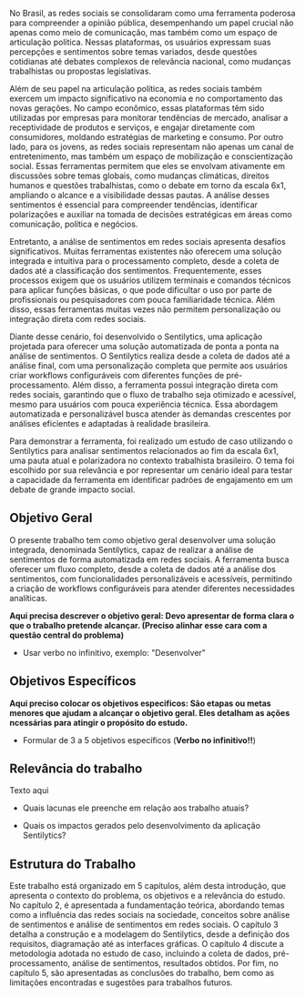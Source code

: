 No Brasil, as redes sociais se consolidaram como uma ferramenta poderosa para compreender a opinião pública, desempenhando um papel crucial não apenas como meio de comunicação, mas também como um espaço de articulação política. Nessas plataformas, os usuários expressam suas percepções e sentimentos sobre temas variados, desde questões cotidianas até debates complexos de relevância nacional, como mudanças trabalhistas ou propostas legislativas.

Além de seu papel na articulação política, as redes sociais também exercem um impacto significativo na economia e no comportamento das novas gerações. No campo econômico, essas plataformas têm sido utilizadas por empresas para monitorar tendências de mercado, analisar a receptividade de produtos e serviços, e engajar diretamente com consumidores, moldando estratégias de marketing e consumo. Por outro lado, para os jovens, as redes sociais representam não apenas um canal de entretenimento, mas também um espaço de mobilização e conscientização social. Essas ferramentas permitem que eles se envolvam ativamente em discussões sobre temas globais, como mudanças climáticas, direitos humanos e questões trabalhistas, como o debate em torno da escala 6x1, ampliando o alcance e a visibilidade dessas pautas. A análise desses sentimentos é essencial para compreender tendências, identificar polarizações e auxiliar na tomada de decisões estratégicas em áreas como comunicação, política e negócios.

Entretanto, a análise de sentimentos em redes sociais apresenta desafios significativos. Muitas ferramentas existentes não oferecem uma solução integrada e intuitiva para o processamento completo, desde a coleta de dados até a classificação dos sentimentos. Frequentemente, esses processos exigem que os usuários utilizem terminais e comandos técnicos para aplicar funções básicas, o que pode dificultar o uso por parte de profissionais ou pesquisadores com pouca familiaridade técnica. Além disso, essas ferramentas muitas vezes não permitem personalização ou integração direta com redes sociais.

Diante desse cenário, foi desenvolvido o Sentilytics, uma aplicação projetada para oferecer uma solução automatizada de ponta a ponta na análise de sentimentos. O Sentilytics realiza desde a coleta de dados até a análise final, com uma personalização completa que permite aos usuários criar workflows configuráveis com diferentes funções de pré-processamento. Além disso, a ferramenta possui integração direta com redes sociais, garantindo que o fluxo de trabalho seja otimizado e acessível, mesmo para usuários com pouca experiência técnica. Essa abordagem automatizada e personalizável busca atender às demandas crescentes por análises eficientes e adaptadas à realidade brasileira.

Para demonstrar a ferramenta, foi realizado um estudo de caso utilizando o Sentilytics para analisar sentimentos relacionados ao fim da escala 6x1, uma pauta atual e polarizadora no contexto trabalhista brasileiro. O tema foi escolhido por sua relevância e por representar um cenário ideal para testar a capacidade da ferramenta em identificar padrões de engajamento em um debate de grande impacto social.

## Objetivo Geral

O presente trabalho tem como objetivo geral desenvolver uma solução integrada, denominada Sentilytics, capaz de realizar a análise de sentimentos de forma automatizada em redes sociais. A ferramenta busca oferecer um fluxo completo, desde a coleta de dados até a análise dos sentimentos, com funcionalidades personalizáveis e acessíveis, permitindo a criação de workflows configuráveis para atender diferentes necessidades analíticas.

**Aqui precisa descrever o objetivo geral: Devo apresentar de forma clara o que o trabalho pretende alcançar. (Preciso alinhar esse cara com a questão central do problema)**

- Usar verbo no infinitivo, exemplo: "Desenvolver"

## Objetivos Específicos

**Aqui preciso colocar os objetivos especificos: São etapas ou metas menores que ajudam a alcançar o objetivo geral. Eles detalham as ações ncessárias para atingir o propósito do estudo.**

- Formular de 3 a 5 objetivos específicos (**Verbo no infinitivo!!**)

## Relevância do trabalho

Texto aqui

- Quais lacunas ele preenche em relação aos trabalho atuais?

- Quais os impactos gerados pelo desenvolvimento da aplicação Sentilytics?

## Estrutura do Trabalho

Este trabalho está organizado em 5 capítulos, além desta introdução, que apresenta o contexto do problema, os objetivos e a relevância do estudo. No capítulo 2, é apresentada a fundamentação teórica, abordando temas como a influência das redes sociais na sociedade, conceitos sobre  análise de sentimentos e análise de sentimentos em redes sociais. O capítulo 3 detalha a construção e a modelagem do Sentilytics, desde a definição dos requisitos, diagramação até as interfaces gráficas. O capítulo 4 discute a metodologia adotada no estudo de caso, incluindo a coleta de dados, pré-processamento, análise de sentimentos, resultados obtidos. Por fim, no capítulo 5, são apresentadas as conclusões do trabalho, bem como as limitações encontradas e sugestões para trabalhos futuros.
